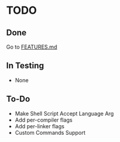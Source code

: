 # TODO
## Done
Go to [FEATURES.md](FEATURES.md)
## In Testing
- None
## To-Do
- Make Shell Script Accept Language Arg
- Add per-compiler flags
- Add per-linker flags
- Custom Commands Support